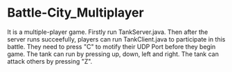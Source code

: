 # Battle-City_Multiplayer
It is a multiple-player game. 
Firstly run TankServer.java. Then after the server runs succeefully, players can run TankClient.java to participate in this battle. 
They need to press "C" to motify their UDP Port before they begin game. 
The tank can run by pressing up, down, left and right.
The tank can attack others by pressing "Z".
